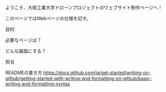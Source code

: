 ようこそ、大阪工業大学ドローンプロジェクトのウェブサイト制作ページへ！

このページではWebページの仕様を記す。

目的

必要なページは？

どんな画面にする？


担当


READMEの書き方
https://docs.github.com/ja/get-started/writing-on-github/getting-started-with-writing-and-formatting-on-github/basic-writing-and-formatting-syntax
